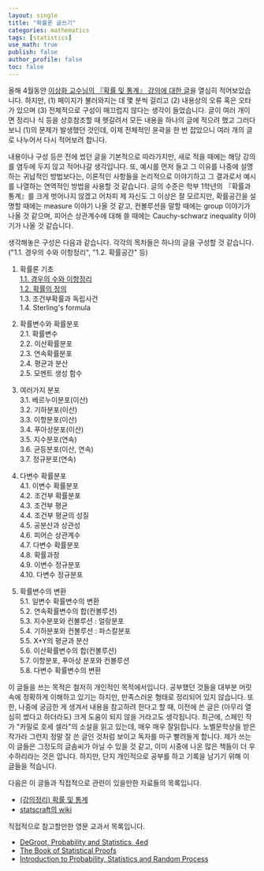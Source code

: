 ```yaml
---
layout: single
title: "확률론 글쓰기"
categories: mathematics
tags: [statistics]
use_math: true
publish: false
author_profile: false
toc: false
---
```



올해 4월동안 [이상화 교수님의 『확률 및 통계』 강의에 대한 글](https://govin08.github.io/mathematics/kocw_stats/)을 열심히 적어보았습니다.
하지만, (1) 페이지가 불러와지는 데 몇 분씩 걸리고 (2) 내용상의 오류 혹은 오타가 있으며 (3) 전체적으로 구성이 매끄럽지 않다는 생각이 들었습니다.
글이 여러 개이면 정리나 식 등을 상호참조할 때 헷갈려서 모든 내용을 하나의 글에 적으려 했고 그러다보니 (1)의 문제가 발생했던 것인데, 이제 전체적인 윤곽을 한 번 잡았으니 여러 개의 글로 나누어서 다시 적어보려 합니다.

내용이나 구성 등은 전에 썼던 글을 기본적으로 따라가지만, 새로 적을 때에는 해당 강의를 염두에 두지 않고 적어나갈 생각입니다.
또, 예시를 먼저 들고 그 이유를 나중에 설명하는 귀납적인 방법보다는, 이론적인 사항들을 논리적으로 이야기하고 그 결과로서 예시를 나열하는 연역적인 방법을 사용할 것 같습니다.
글의 수준은 학부 1학년의 『확률과 통계』를 크게 벗어나지 않겠고 어차피 제 자신도 그 이상은 잘 모르지만, 확률공간을 설명할 때에는 measure 이야기 나올 것 같고, 컨볼루션을 말할 때에는 group 이야기가 나올 것 같으며, 피어슨 상관계수에 대해 쓸 때에는 Cauchy-schwarz inequality 이야기가 나올 것 같습니다.

생각해놓은 구성은 다음과 같습니다.
각각의 목차들은 하나의 글을 구성할 것 같습니다. ("1.1. 경우의 수와 이항정리", "1.2. 확률공간" 등)

1. 확률론 기초
<br>[1.1. 경우의 수와 이항정리](https://govin08.github.io/mathematics/probability_1_1/)
<br>[1.2. 확률의 정의](https://govin08.github.io/mathematics/probability_1_2/)
<br>1.3. 조건부확률과 독립사건
<br>1.4. Sterling's formula

2. 확률변수와 확률분포
<br>2.1. 확률변수
<br>2.2. 이산확률분포
<br>2.3. 연속확률분포
<br>2.4. 평균과 분산
<br>2.5. 모멘트 생성 함수

3. 여러가지 분포
<br>3.1. 베르누이분포(이산)
<br>3.2. 기하분포(이산)
<br>3.3. 이항분포(이산)
<br>3.4. 푸아상분포(이산)
<br>3.5. 지수분포(연속)
<br>3.6. 균등분포(이산, 연속)
<br>3.7. 정규분포(연속)

4. 다변수 확률분포
<br>4.1. 이변수 확률분포
<br>4.2. 조건부 확률분포
<br>4.3. 조건부 평균
<br>4.4. 조건부 평균의 성질
<br>4.5. 공분산과 상관성
<br>4.6. 피어슨 상관계수
<br>4.7. 다변수 확률분포
<br>4.8. 확률과정
<br>4.9. 이변수 정규분포
<br>4.10. 다변수 정규분포

5. 확률변수의 변환
<br>5.1. 일변수 확률변수의 변환
<br>5.2. 연속확률변수의 합(컨볼루션)
<br>5.3. 지수분포와 컨볼루션 : 얼랑분포
<br>5.4. 기하분포와 컨볼루션 : 파스칼분포
<br>5.5. X+Y의 평균과 분산
<br>5.6. 이산확률변수의 합(컨볼루션)
<br>5.7. 이항분포, 푸아상 분포와 컨볼루션
<br>5.8. 다변수 확률변수의 변환

이 글들을 쓰는 목적은 철저히 개인적인 목적에서입니다.
공부했던 것들을 대부분 머릿속에 정확하게 이해하고 있기는 하지만, 만족스러운 형태로 정리되어 있지 않습니다.
또한, 나중에 궁금한 게 생겨서 내용을 참고하려 한다고 할 때, 이전에 쓴 글은 (아무리 열심히 썼다고 하더라도) 크게 도움이 되지 않을 거라고도 생각됩니다.
최근에, 스페인 작가 "카밀로 호세 셀라"의 소설을 읽고 있는데, 매우 매우 잘읽힙니다.
노벨문학상을 받은 작가라 그런지 정말 잘 쓴 글인 것처럼 보이고 독자를 마구 빨려들게 합니다.
제가 쓰는 이 글들은 그정도의 글솜씨가 아닐 수 있을 것 같고, 이미 시중에 나온 많은 책들이 더 우수하리라는 것은 압니다.
하지만, 단지 개인적으로 공부를 하고 기록을 남기기 위해 이 글들을 적습니다.

다음은 이 글들과 직접적으로 관련이 있을만한 자료들의 목록입니다.

- [(강의정리) 확률 및 통계](https://govin08.github.io/mathematics/kocw_stats/)
- [statscraft의 wiki](https://github.com/hanishereandnow/Stats-Craft-LAB/wiki)

직접적으로 참고할만한 영문 교과서 목록입니다.
- [DeGroot, Probability and Statistics, 4ed](https://www.amazon.com/Probability-Statistics-4th-Morris-DeGroot/dp/0321500466)
- [The Book of Statistical Proofs](https://statproofbook.github.io/)
- [Introduction to Probability, Statistics and Random Process](https://www.probabilitycourse.com/)